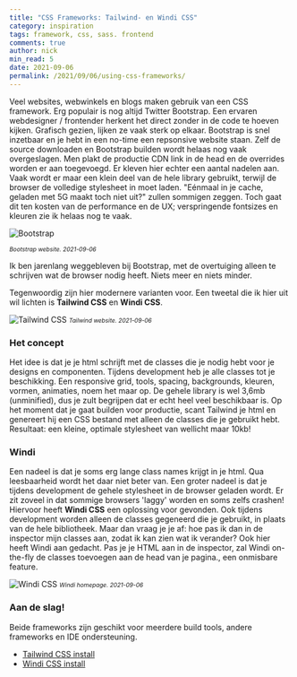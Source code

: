 ```yaml
---
title: "CSS Frameworks: Tailwind- en Windi CSS"
category: inspiration
tags: framework, css, sass. frontend
comments: true
author: nick
min_read: 5
date: 2021-09-06
permalink: /2021/09/06/using-css-frameworks/
---
```


<!-- Section: Intro -->

Veel websites, webwinkels en blogs maken gebruik van een CSS framework. Erg populair is nog altijd Twitter Bootstrap. Een ervaren webdesigner / frontender herkent het direct zonder in de code te hoeven kijken. Grafisch gezien, lijken ze vaak sterk op elkaar. Bootstrap is snel inzetbaar en je hebt in een no-time een repsonsive website staan. Zelf de source downloaden en Bootstrap builden wordt helaas nog vaak overgeslagen. Men plakt de productie CDN link in de head en de overrides worden er aan toegevoegd. Er kleven hier echter een aantal nadelen aan. Vaak wordt er maar een klein deel van de hele library gebruikt, terwijl de browser de volledige stylesheet in moet laden. "Eénmaal in je cache, geladen met 5G maakt toch niet uit?" zullen sommigen zeggen. Toch gaat dit ten kosten van de performance en de UX; verspringende fontsizes en kleuren zie ik helaas nog te vaak. 

![Bootstrap](/assets/css-frameworks/bootstrap.png)

<i><span style="font-size: .75em;">Bootstrap website. 2021-09-06</span></i>

Ik ben jarenlang weggebleven bij Bootstrap, met de overtuiging alleen te schrijven wat de browser nodig heeft. Niets meer en niets minder. 

Tegenwoordig zijn hier modernere varianten voor. Een tweetal die ik hier uit wil lichten is **Tailwind CSS** en **Windi CSS**. 

![Tailwind CSS](/assets/css-frameworks/tailwindcss.png)
<i><span style="font-size: .75em;">Tailwind website. 2021-09-06</span></i>

### Het concept

Het idee is dat je je html schrijft met de classes die je nodig hebt voor je designs en componenten. Tijdens development heb je alle classes tot je beschikking. Een responsive grid, tools, spacing, backgrounds, kleuren, vormen, animaties, noem het maar op. De gehele library is wel 3,6mb (unminified), dus je zult begrijpen dat er echt heel veel beschikbaar is. Op het moment dat je gaat builden voor productie, scant Tailwind je html en genereert hij een CSS bestand met alleen de classes die je gebruikt hebt. Resultaat: een kleine, optimale stylesheet van wellicht maar 10kb!

### Windi

Een nadeel is dat je soms erg lange class names krijgt in je html. Qua leesbaarheid wordt het daar niet beter van. Een groter nadeel is dat je tijdens development de gehele stylesheet in de browser geladen wordt. Er zit zoveel in dat sommige browsers 'laggy' worden en soms zelfs crashen! Hiervoor heeft **Windi CSS** een oplossing voor gevonden. Ook tijdens development worden alleen de classes gegeneerd die je gebruikt, in plaats van de hele bibliotheek. Maar dan vraag je je af: hoe pas ik dan in de inspector mijn classes aan, zodat ik kan zien wat ik verander? Ook hier heeft Windi aan gedacht. Pas je je HTML aan in de inspector, zal Windi on-the-fly de classes toevoegen aan de head van je pagina., een onmisbare feature.

![Windi CSS](/assets/css-frameworks/windi-css.png)
<i><span style="font-size: .75em;">Windi homepage. 2021-09-06</span></i>
### Aan de slag!

Beide frameworks zijn geschikt voor meerdere build tools, andere frameworks en IDE ondersteuning.

 - [Tailwind CSS install](https://tailwindcss.com/docs/installation)
 - [Windi CSS install](https://windicss.org/guide/installation.html)

